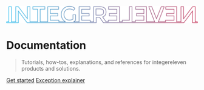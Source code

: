 
[![alt](https://raw.githubusercontent.com/i11n/.github/main/svg/brand/color/text-soft.svg)](?id=main)

# Documentation

> Tutorials, how-tos, explanations, and references for integereleven products and solutions.

[Get started](#main)
[Exception explainer](/ex2)